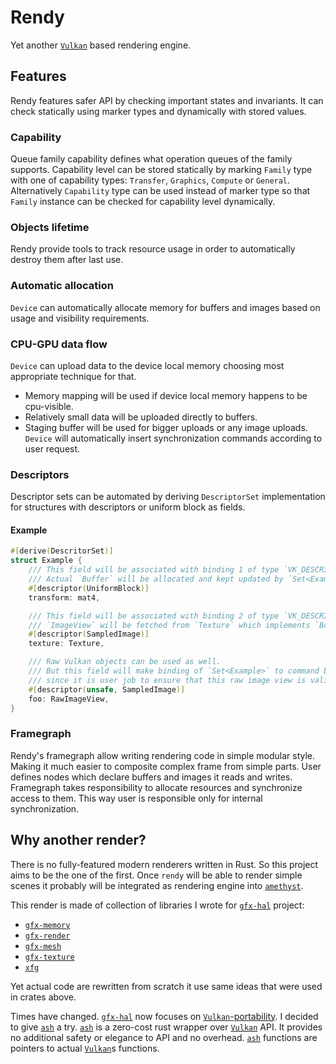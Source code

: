 
# Rendy

Yet another [`Vulkan`] based rendering engine.

## Features

Rendy features safer API by checking important states and invariants.
It can check statically using marker types and dynamically with stored values.

### Capability

Queue family capability defines what operation queues of the family supports.
Capability level can be stored statically by marking `Family` type with one of capability types: `Transfer`, `Graphics`, `Compute` or `General`.
Alternatively `Capability` type can be used instead of marker type so that `Family` instance can be checked for capability level dynamically.

### Objects lifetime

Rendy provide tools to track resource usage in order to automatically destroy them after last use.

### Automatic allocation

`Device` can automatically allocate memory for buffers and images based on usage and visibility requirements.

### CPU-GPU data flow

`Device` can upload data to the device local memory choosing most appropriate technique for that.
* Memory mapping will be used if device local memory happens to be cpu-visible.
* Relatively small data will be uploaded directly to buffers.
* Staging buffer will be used for bigger uploads or any image uploads.
`Device` will automatically insert synchronization commands according to user request.

### Descriptors

Descriptor sets can be automated by deriving `DescriptorSet` implementation for structures with descriptors or uniform block as fields.

#### Example

```rust
#[derive(DescritorSet)]
struct Example {
    /// This field will be associated with binding 1 of type `VK_DESCRIPTOR_TYPE_UNIFORM_BUFFER`.
    /// Actual `Buffer` will be allocated and kept updated by `Set<Example>`.
    #[descriptor(UniformBlock)]
    transform: mat4,

    /// This field will be associated with binding 2 of type `VK_DESCRIPTOR_TYPE_SAMPLED_IMAGE`.
    /// `ImageView` will be fetched from `Texture` which implements `Borrow<ImageView>`.
    #[descriptor(SampledImage)]
    texture: Texture,

    /// Raw Vulkan objects can be used as well.
    /// But this field will make binding of `Set<Example>` to command buffer to require unsafe operation
    /// since it is user job to ensure that this raw image view is valid during command buffer execution.
    #[descriptor(unsafe, SampledImage)]
    foo: RawImageView,
}
```

### Framegraph

Rendy's framegraph allow writing rendering code in simple modular style. Making it much easier to composite complex frame from simple parts.
User defines nodes which declare buffers and images it reads and writes. Framegraph takes responsibility to allocate resources and synchronize access to them.
This way user is responsible only for internal synchronization.

## Why another render?

There is no fully-featured modern renderers written in Rust. So this project aims to be the one of the first.
Once `rendy` will be able to render simple scenes it probably will be integrated as rendering engine into [`amethyst`].

This render is made of collection of libraries I wrote for [`gfx-hal`] project:
* [`gfx-memory`]
* [`gfx-render`]
* [`gfx-mesh`]
* [`gfx-texture`]
* [`xfg`]

Yet actual code are rewritten from scratch it use same ideas that were used in crates above.

Times have changed. [`gfx-hal`] now focuses on [`Vulkan`-portability].
I decided to give [`ash`] a try. [`ash`] is a zero-cost rust wrapper over [`Vulkan`] API.
It provides no additional safety or elegance to API and no overhead. [`ash`] functions are pointers to actual [`Vulkan`]s functions.

[`ash`]: https://github.com/MaikKlein/ash
[`gfx-hal`]: https://github.com/gfx-rs/gfx
[`gfx-memory`]: https://github.com/gfx-rs/gfx-memory
[`gfx-render`]: https://github.com/gfx-rs/gfx-render
[`gfx-mesh`]: https://github.com/omni-viral/gfx-mesh
[`gfx-texture`]: https://github.com/omni-viral/gfx-texture
[`xfg`]: https://github.com/omni-viral/xfg-rs
[`Vulkan`]: https://www.khronos.org/vulkan/
[`Vulkan`-portability]: https://www.khronos.org/vulkan/portability-initiative
[`amethyst`]: https://github.com/amethyst/amethyst
